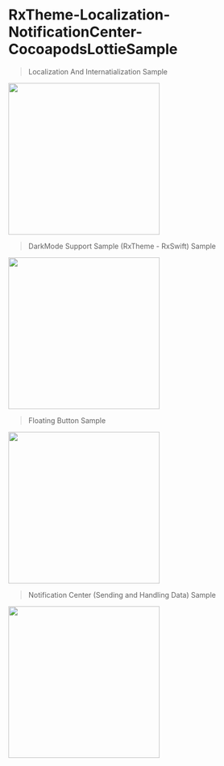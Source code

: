 # RxTheme-Localization-NotificationCenter-CocoapodsLottieSample

> Localization And Internatialization Sample

<img src="https://user-images.githubusercontent.com/49749125/144710177-178bbcc0-20a1-4926-98ac-2ac50b829a85.gif" width="300">

> DarkMode Support Sample (RxTheme - RxSwift) Sample

<img src="https://user-images.githubusercontent.com/49749125/144710183-dffcf99d-b4f2-4fc8-9ac5-02efc4baf32d.gif" width="300">

> Floating Button Sample

<img src="https://user-images.githubusercontent.com/49749125/144710184-c642a9c0-24f4-431f-8364-2c27cf890633.gif" width="300">

> Notification Center (Sending and Handling Data) Sample

<img src="https://user-images.githubusercontent.com/49749125/144710188-200c80d4-7d9e-4d52-aca5-527a3683dba8.gif" width="300">












